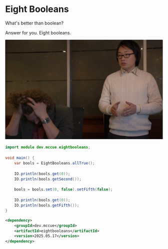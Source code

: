 # Eight Booleans

What's better than boolean?

Answer for you. Eight booleans.

![img.png](img.png)

```java
import module dev.mccue.eightbooleans;

void main() {
    var bools = EightBooleans.allTrue();

    IO.println(bools.get(0));
    IO.println(bools.getSecond());
    
    bools = bools.set(0, false).setFifth(false);
    
    IO.println(bools.get(0));
    IO.println(bools.getFifth());
}
```

```xml
<dependency>
    <groupId>dev.mccue</groupId>
    <artifactId>eightbooleans</artifactId>
    <version>2025.05.17</version>
</dependency>
```